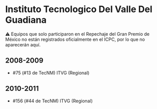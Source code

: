 # Instituto Tecnologico Del Valle Del Guadiana

:warning: Equipos que solo participaron en el Repechaje del Gran Premio de México no están registrados oficialmente en el ICPC, por lo que no aparecerán aquí.

## 2008-2009

- #75 (#13 de TecNM) ITVG (Regional)

## 2010-2011

- #156 (#44 de TecNM) ITVG (Regional)


